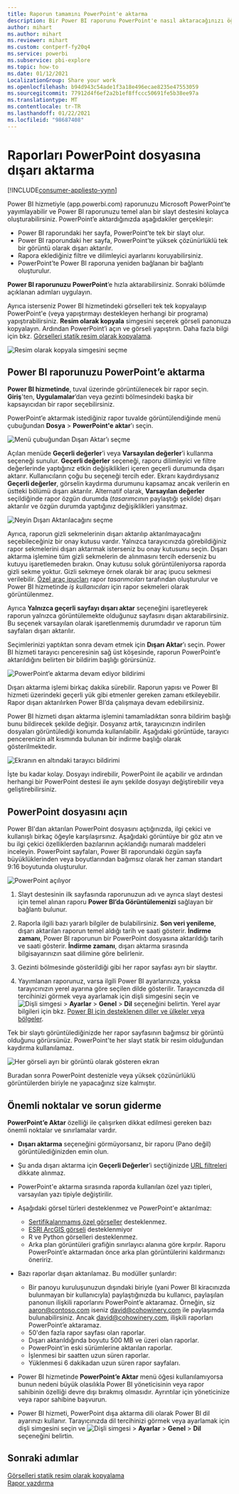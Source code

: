 ```yaml
---
title: Raporun tamamını PowerPoint'e aktarma
description: Bir Power BI raporunu PowerPoint'e nasıl aktaracağınızı öğrenin.
author: mihart
ms.author: mihart
ms.reviewer: mihart
ms.custom: contperf-fy20q4
ms.service: powerbi
ms.subservice: pbi-explore
ms.topic: how-to
ms.date: 01/12/2021
LocalizationGroup: Share your work
ms.openlocfilehash: b94d943c54ade1f3a18e496ecae8235e47553059
ms.sourcegitcommit: 77912d4f6ef2a2b1ef8ffccc50691fe5b38ee97a
ms.translationtype: MT
ms.contentlocale: tr-TR
ms.lasthandoff: 01/22/2021
ms.locfileid: "98687408"
---
```

# <a name="export-reports-to-powerpoint"></a>Raporları PowerPoint dosyasına dışarı aktarma

[!INCLUDE[consumer-appliesto-yynn](../includes/consumer-appliesto-yynn.md)]


Power BI hizmetiyle (app.powerbi.com) raporunuzu Microsoft PowerPoint’te yayımlayabilir ve Power BI raporunuzu temel alan bir slayt destesini kolayca oluşturabilirsiniz. PowerPoint’e aktardığınızda aşağıdakiler gerçekleşir:

* Power BI raporundaki her sayfa, PowerPoint’te tek bir slayt olur.
* Power BI raporundaki her sayfa, PowerPoint’te yüksek çözünürlüklü tek bir görüntü olarak dışarı aktarılır.
* Rapora eklediğiniz filtre ve dilimleyici ayarlarını koruyabilirsiniz.
* PowerPoint’te Power BI raporuna yeniden bağlanan bir bağlantı oluşturulur.

**Power BI raporunuzu** **PowerPoint**’e hızla aktarabilirsiniz. Sonraki bölümde açıklanan adımları uygulayın.

Ayrıca isterseniz Power BI hizmetindeki görselleri tek tek kopyalayıp PowerPoint'e (veya yapıştırmayı destekleyen herhangi bir programa) yapıştırabilirsiniz. **Resim olarak kopyala** simgesini seçerek görseli panonuza kopyalayın. Ardından PowerPoint’i açın ve görseli yapıştırın. Daha fazla bilgi için bkz. [Görselleri statik resim olarak kopyalama](../visuals/power-bi-visualization-copy-paste.md).

![Resim olarak kopyala simgesini seçme](media/end-user-powerpoint/power-bi-copy.png)

## <a name="export-your-power-bi-report-to-powerpoint"></a>Power BI raporunuzu PowerPoint’e aktarma
**Power BI hizmetinde**, tuval üzerinde görüntülenecek bir rapor seçin. **Giriş**'ten, **Uygulamalar**’dan veya gezinti bölmesindeki başka bir kapsayıcıdan bir rapor seçebilirsiniz.

PowerPoint’e aktarmak istediğiniz rapor tuvalde görüntülendiğinde menü çubuğundan **Dosya** > **PowerPoint'e aktar**'ı seçin.

![Menü çubuğundan Dışarı Aktar’ı seçme](media/end-user-powerpoint/power-bi-export.png)

Açılan menüde **Geçerli değerler**’i veya **Varsayılan değerler**’i kullanma seçeneği sunulur. **Geçerli değerler** seçeneği, raporu dilimleyici ve filtre değerlerinde yaptığınız etkin değişiklikleri içeren geçerli durumunda dışarı aktarır.  Kullanıcıların çoğu bu seçeneği tercih eder. Ekranı kaydırdıysanız **Geçerli değerler**, görselin kaydırma durumunu kapsamaz ancak verilerin en üstteki bölümü dışarı aktarılır. Alternatif olarak, **Varsayılan değerler** seçildiğinde rapor özgün durumda (*tasarımcının* paylaştığı şekilde) dışarı aktarılır ve özgün durumda yaptığınız değişiklikleri yansıtmaz.

![Neyin Dışarı Aktarılacağını seçme](media/end-user-powerpoint/power-bi-current-values.png)
 
Ayrıca, raporun gizli sekmelerinin dışarı aktarılıp aktarılmayacağını seçebileceğiniz bir onay kutusu vardır. Yalnızca tarayıcınızda görebildiğiniz rapor sekmelerini dışarı aktarmak isterseniz bu onay kutusunu seçin. Dışarı aktarma işlemine tüm gizli sekmelerin de alınmasını tercih ederseniz bu kutuyu işaretlemeden bırakın. Onay kutusu soluk görüntüleniyorsa raporda gizli sekme yoktur. Gizli sekmeye örnek olarak bir araç ipucu sekmesi verilebilir. [Özel araç ipuçları](../create-reports/desktop-tooltips.md) rapor *tasarımcıları* tarafından oluşturulur ve Power BI hizmetinde *iş kullanıcıları* için rapor sekmeleri olarak görüntülenmez. 

Ayrıca **Yalnızca geçerli sayfayı dışarı aktar** seçeneğini işaretleyerek raporun yalnızca görüntülemekte olduğunuz sayfasını dışarı aktarabilirsiniz.  Bu seçenek varsayılan olarak işaretlenmemiş durumdadır ve raporun tüm sayfaları dışarı aktarılır.

Seçimlerinizi yaptıktan sonra devam etmek için **Dışarı Aktar**’ı seçin. Power BI hizmeti tarayıcı penceresinin sağ üst köşesinde, raporun PowerPoint’e aktarıldığını belirten bir bildirim başlığı görürsünüz. 



![PowerPoint’e aktarma devam ediyor bildirimi](media/end-user-powerpoint/power-bi-export-progress.png)

Dışarı aktarma işlemi birkaç dakika sürebilir. Raporun yapısı ve Power BI hizmeti üzerindeki geçerli yük gibi etmenler gereken zamanı etkileyebilir. Rapor dışarı aktarılırken Power BI’da çalışmaya devam edebilirsiniz.

Power BI hizmeti dışarı aktarma işlemini tamamladıktan sonra bildirim başlığı bunu bildirecek şekilde değişir. Dosyanız artık, tarayıcınızın indirilen dosyaları görüntülediği konumda kullanılabilir. Aşağıdaki görüntüde, tarayıcı pencerenizin alt kısmında bulunan bir indirme başlığı olarak gösterilmektedir.

![Ekranın en altındaki tarayıcı bildirimi](media/end-user-powerpoint/power-bi-browsers.png)

İşte bu kadar kolay. Dosyayı indirebilir, PowerPoint ile açabilir ve ardından herhangi bir PowerPoint destesi ile aynı şekilde dosyayı değiştirebilir veya geliştirebilirsiniz.

## <a name="open-the-powerpoint-file"></a>PowerPoint dosyasını açın
Power BI'dan aktarılan PowerPoint dosyasını açtığınızda, ilgi çekici ve kullanışlı birkaç öğeyle karşılaşırsınız. Aşağıdaki görüntüye bir göz atın ve bu ilgi çekici özelliklerden bazılarının açıklandığı numaralı maddeleri inceleyin. PowerPoint sayfaları, Power BI raporundaki özgün sayfa büyüklüklerinden veya boyutlarından bağımsız olarak her zaman standart 9:16 boyutunda oluşturulur.

![PowerPoint açılıyor](media/end-user-powerpoint/power-bi-powerpoint-numbered.png)

1. Slayt destesinin ilk sayfasında raporunuzun adı ve ayrıca slayt destesi için temel alınan raporu **Power BI’da Görüntülemenizi** sağlayan bir bağlantı bulunur.
2. Raporla ilgili bazı yararlı bilgiler de bulabilirsiniz. **Son veri yenileme**, dışarı aktarılan raporun temel aldığı tarih ve saati gösterir. **İndirme zamanı**, Power BI raporunun bir PowerPoint dosyasına aktarıldığı tarih ve saati gösterir. **İndirme zamanı**, dışarı aktarma sırasında bilgisayarınızın saat dilimine göre belirlenir.


3. Gezinti bölmesinde gösterildiği gibi her rapor sayfası ayrı bir slayttır. 
4. Yayımlanan raporunuz, varsa ilgili Power BI ayarlarınıza, yoksa tarayıcınızın yerel ayarına göre seçilen dilde gösterilir. Tarayıcınızda dil tercihinizi görmek veya ayarlamak için dişli simgesini seçin ve ![Dişli simgesi](media/end-user-powerpoint/power-bi-settings-icon.png) > **Ayarlar** > **Genel** > **Dil** seçeneğini belirtin. Yerel ayar bilgileri için bkz. [Power BI için desteklenen diller ve ülkeler veya bölgeler](../fundamentals/supported-languages-countries-regions.md).


Tek bir slaytı görüntülediğinizde her rapor sayfasının bağımsız bir görüntü olduğunu görürsünüz. PowerPoint'te her slayt statik bir resim olduğundan kaydırma kullanılamaz.

![Her görseli ayrı bir görüntü olarak gösteren ekran](media/end-user-powerpoint/power-bi-images.png)

Buradan sonra PowerPoint destenizle veya yüksek çözünürlüklü görüntülerden biriyle ne yapacağınız size kalmıştır.

## <a name="considerations-and-troubleshooting"></a>Önemli noktalar ve sorun giderme
**PowerPoint’e Aktar** özelliği ile çalışırken dikkat edilmesi gereken bazı önemli noktalar ve sınırlamalar vardır.
 

* **Dışarı aktarma** seçeneğini görmüyorsanız, bir raporu (Pano değil) görüntülediğinizden emin olun.

* Şu anda dışarı aktarma için **Geçerli Değerler**’i seçtiğinizde [URL filtreleri](../collaborate-share/service-url-filters.md) dikkate alınmaz.

* PowerPoint'e aktarma sırasında raporda kullanılan özel yazı tipleri, varsayılan yazı tipiyle değiştirilir.

* Aşağıdaki görsel türleri desteklenmez ve PowerPoint'e aktarılmaz:
   - [Sertifikalanmamış özel görseller](../developer/visuals/power-bi-custom-visuals-certified.md) desteklenmez. 
   - [ESRI ArcGIS görseli](../visuals/power-bi-visualizations-arcgis.md) desteklenmiyor
   - R ve Python görselleri desteklenmez.
   - Arka plan görüntüleri grafiğin sınırlayıcı alanına göre kırpılır. Raporu PowerPoint’e aktarmadan önce arka plan görüntülerini kaldırmanızı öneririz.

* Bazı raporlar dışarı aktarılamaz. Bu modüller şunlardır:
    - Bir panoyu kuruluşunuzun dışındaki biriyle (yani Power BI kiracınızda bulunmayan bir kullanıcıyla) paylaştığınızda bu kullanıcı, paylaşılan panonun ilişkili raporlarını PowerPoint’e aktaramaz. Örneğin, siz aaron@contoso.com iseniz david@cohowinery.com ile paylaşımda bulunabilirsiniz. Ancak david@cohowinery.com, ilişkili raporları PowerPoint’e aktaramaz.
    - 50'den fazla rapor sayfası olan raporlar.
    - Dışarı aktarıldığında boyutu 500 MB ve üzeri olan raporlar. 
    - PowerPoint'in eski sürümlerine aktarılan raporlar.
    - İşlenmesi bir saatten uzun süren raporlar. 
    - Yüklenmesi 6 dakikadan uzun süren rapor sayfaları. 

* Power BI hizmetinde **PowerPoint’e Aktar** menü öğesi kullanılamıyorsa bunun nedeni büyük olasılıkla Power BI yöneticisinin veya rapor sahibinin özelliği devre dışı bırakmış olmasıdır. Ayrıntılar için yöneticinize veya rapor sahibine başvurun.
* Power BI hizmeti, PowerPoint dışa aktarma dili olarak Power BI dil ayarınızı kullanır. Tarayıcınızda dil tercihinizi görmek veya ayarlamak için dişli simgesini seçin ve ![Dişli simgesi](media/end-user-powerpoint/power-bi-settings-icon.png) > **Ayarlar** > **Genel** > **Dil** seçeneğini belirtin.



## <a name="next-steps"></a>Sonraki adımlar
[Görselleri statik resim olarak kopyalama](../visuals/power-bi-visualization-copy-paste.md)    
[Rapor yazdırma](end-user-print.md)
